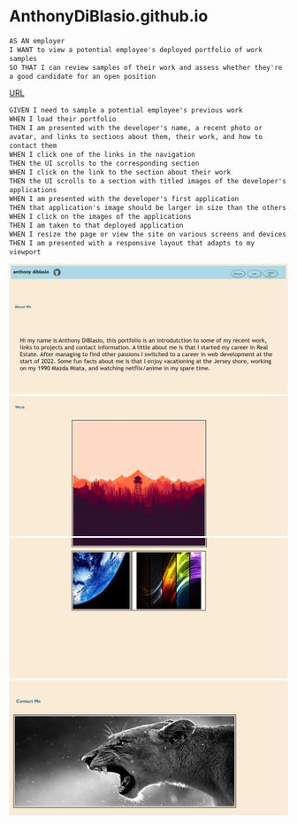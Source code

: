 # AnthonyDiBlasio.github.io
```
AS AN employer
I WANT to view a potential employee's deployed portfolio of work samples
SO THAT I can review samples of their work and assess whether they're a good candidate for an open position
```

[URL](https://anthonydiblasio.github.io/)

```
GIVEN I need to sample a potential employee's previous work
WHEN I load their portfolio
THEN I am presented with the developer's name, a recent photo or avatar, and links to sections about them, their work, and how to contact them
WHEN I click one of the links in the navigation
THEN the UI scrolls to the corresponding section
WHEN I click on the link to the section about their work
THEN the UI scrolls to a section with titled images of the developer's applications
WHEN I am presented with the developer's first application
THEN that application's image should be larger in size than the others
WHEN I click on the images of the applications
THEN I am taken to that deployed application
WHEN I resize the page or view the site on various screens and devices
THEN I am presented with a responsive layout that adapts to my viewport
```

![img1](https://raw.githubusercontent.com/AnthonyDiBlasio/AnthonyDiBlasio.github.io/main/assets/Screenshot%202022-03-19%20155953.jpg)
![img2](https://raw.githubusercontent.com/AnthonyDiBlasio/AnthonyDiBlasio.github.io/main/assets/Screenshot%202022-03-19%20145652.jpg)
![img3](https://raw.githubusercontent.com/AnthonyDiBlasio/AnthonyDiBlasio.github.io/main/assets/Screenshot%202022-03-19%20145716.jpg)
![img4](https://raw.githubusercontent.com/AnthonyDiBlasio/AnthonyDiBlasio.github.io/main/assets/Screenshot%202022-03-19%20155628.jpg)